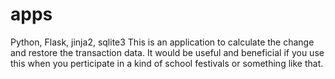# apps
Python, Flask, jinja2, sqlite3
This is an application to calculate the change and restore the transaction data.
It would be useful and beneficial if you use this when you perticipate in a kind of school festivals or something like that.

